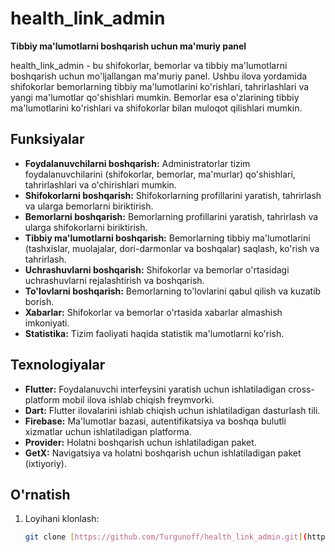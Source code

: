 # health_link_admin

**Tibbiy ma'lumotlarni boshqarish uchun ma'muriy panel**

health_link_admin - bu shifokorlar, bemorlar va tibbiy ma'lumotlarni boshqarish uchun mo'ljallangan ma'muriy panel. Ushbu ilova yordamida shifokorlar bemorlarning tibbiy ma'lumotlarini ko'rishlari, tahrirlashlari va yangi ma'lumotlar qo'shishlari mumkin. Bemorlar esa o'zlarining tibbiy ma'lumotlarini ko'rishlari va shifokorlar bilan muloqot qilishlari mumkin.

## Funksiyalar

- **Foydalanuvchilarni boshqarish:** Administratorlar tizim foydalanuvchilarini (shifokorlar, bemorlar, ma'murlar) qo'shishlari, tahrirlashlari va o'chirishlari mumkin.
- **Shifokorlarni boshqarish:** Shifokorlarning profillarini yaratish, tahrirlash va ularga bemorlarni biriktirish.
- **Bemorlarni boshqarish:** Bemorlarning profillarini yaratish, tahrirlash va ularga shifokorlarni biriktirish.
- **Tibbiy ma'lumotlarni boshqarish:** Bemorlarning tibbiy ma'lumotlarini (tashxislar, muolajalar, dori-darmonlar va boshqalar) saqlash, ko'rish va tahrirlash.
- **Uchrashuvlarni boshqarish:** Shifokorlar va bemorlar o'rtasidagi uchrashuvlarni rejalashtirish va boshqarish.
- **To'lovlarni boshqarish:** Bemorlarning to'lovlarini qabul qilish va kuzatib borish.
- **Xabarlar:** Shifokorlar va bemorlar o'rtasida xabarlar almashish imkoniyati.
- **Statistika:** Tizim faoliyati haqida statistik ma'lumotlarni ko'rish.

## Texnologiyalar

- **Flutter:** Foydalanuvchi interfeysini yaratish uchun ishlatiladigan cross-platform mobil ilova ishlab chiqish freymvorki.
- **Dart:** Flutter ilovalarini ishlab chiqish uchun ishlatiladigan dasturlash tili.
- **Firebase:** Ma'lumotlar bazasi, autentifikatsiya va boshqa bulutli xizmatlar uchun ishlatiladigan platforma.
- **Provider:** Holatni boshqarish uchun ishlatiladigan paket.
- **GetX:** Navigatsiya va holatni boshqarish uchun ishlatiladigan paket (ixtiyoriy).

## O'rnatish

1. Loyihani klonlash:

   ```bash
   git clone [https://github.com/Turgunoff/health_link_admin.git](https://github.com/Turgunoff/health_link_admin.git)
   ```
